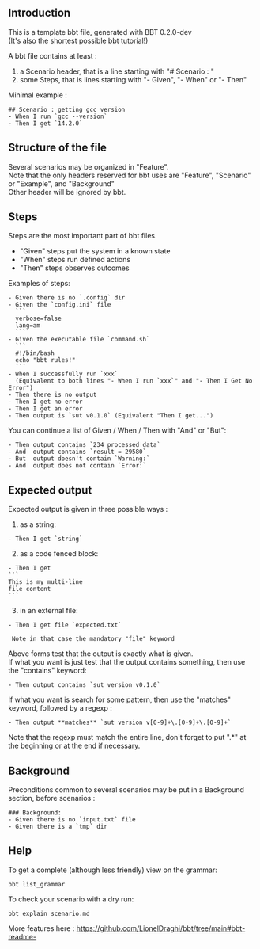 
## Introduction  

This is a template bbt file, generated with BBT 0.2.0-dev  
(It's also the shortest possible bbt tutorial!)

A bbt file contains at least :  
1. a Scenario header, that is a line starting with "# Scenario : "  
2. some Steps, that is lines starting with "- Given", "- When" or "- Then"  

Minimal example :  

    ## Scenario : getting gcc version  
    - When I run `gcc --version`  
    - Then I get `14.2.0`  

## Structure of the file  

Several scenarios may be organized in "Feature".  
Note that the only headers reserved for bbt uses are "Feature", "Scenario" or "Example", and "Background"  
Other header will be ignored by bbt.  

## Steps  

Steps are the most important part of bbt files.  
- "Given" steps put the system in a known state  
- "When"  steps run defined actions  
- "Then"  steps observes outcomes  

Examples of steps:  

    - Given there is no `.config` dir
    - Given the `config.ini` file
      ```
      verbose=false
      lang=am
      ```
    - Given the executable file `command.sh`
      ```
      #!/bin/bash
      echo "bbt rules!"
      ```
    - When I successfully run `xxx`
      (Equivalent to both lines "- When I run `xxx`" and "- Then I Get No Error")
    - Then there is no output
    - Then I get no error
    - Then I get an error
    - Then output is `sut v0.1.0` (Equivalent "Then I get...")

You can continue a list of Given / When / Then with "And" or "But":  

    - Then output contains `234 processed data`
    - And  output contains `result = 29580`
    - But  output doesn't contain `Warning:`
    - And  output does not contain `Error:`  

## Expected output  

Expected output is given in three possible ways :  
  1. as a string:

    - Then I get `string`

  2. as a code fenced block:

    - Then I get
    ```
    This is my multi-line
    file content
    ```

  3. in an external file:

    - Then I get file `expected.txt`  

     Note in that case the mandatory "file" keyword  

Above forms test that the output is exactly what is given.  
If what you want is just test that the output contains something, then use the "contains" keyword:  

    - Then output contains `sut version v0.1.0`  

If what you want is search for some pattern, then use the "matches" keyword, followed by a regexp :  

    - Then output **matches** `sut version v[0-9]+\.[0-9]+\.[0-9]+`  

Note that the regexp must match the entire line,
don't forget to put ".*" at the beginning or at the end if necessary.  

## Background  

Preconditions common to several scenarios may be put in a Background section, before scenarios :  

    ### Background:  
    - Given there is no `input.txt` file  
    - Given there is a `tmp` dir  

## Help  

To get a complete (although less friendly) view on the grammar:  

    bbt list_grammar  

To check your scenario with a dry run:  

    bbt explain scenario.md  

More features here : https://github.com/LionelDraghi/bbt/tree/main#bbt-readme-
